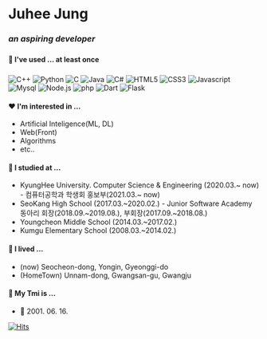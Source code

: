 # Juhee Jung
###
### _an aspiring developer_
###
###
###
###
#### :yellow_heart: I've used ... at least once
###
![C++](https://img.shields.io/badge/C++-00599C?style=flat-square&logo=c%2B%2B&logoColor=white) ![Python](https://img.shields.io/badge/Python-3776AB?style=flat-square&logo=python&logoColor=white) ![C](https://img.shields.io/badge/C-A8B9CC?style=flat-square&logo=c&logoColor=white) ![Java](https://img.shields.io/badge/Java-007396?style=flat-square&logo=java&logoColor=white) ![C#](https://img.shields.io/badge/C%23-734F96?style=flat-square) ![HTML5](https://img.shields.io/badge/HTML5-E34F26?style=flat-square&logo=HTML5&logoColor=white) ![CSS3](https://img.shields.io/badge/CSS3-1572B6?style=flat-square&logo=CSS3&logoColor=white) ![Javascript](https://img.shields.io/badge/JavaScript-F7DF1E?style=flat-square&logo=Javascript&logoColor=white)
![Mysql](https://img.shields.io/badge/MySQL-4479A1?style=flat-square&logo=MySQL&logoColor=white) ![Node.js](https://img.shields.io/badge/Node.js-339933?style=flat-square&logo=Node%2Ejs&logoColor=white) ![php](https://img.shields.io/badge/php-777BB4?style=flat-square&logo=php&logoColor=white) ![Dart](https://img.shields.io/badge/Dart-0175C2?style=flat-square&logo=dart&logoColor=white) ![Flask](https://img.shields.io/badge/Flask-000000?style=flat-square&logo=flask&logoColor=white)


#### :heart:    I'm interested in ...

- Artificial Inteligence(ML, DL)
- Web(Front)
- Algorithms
- etc..

#### :green_heart:  I studied at ...

- KyungHee University. Computer Science & Engineering (2020.03.~ now) - 컴퓨터공학과 학생회 홍보부(2021.03.~ now)
- SeoKang High School (2017.03.~2020.02.) - Junior Software Academy 동아리 회장(2018.09.~2019.08.), 부회장(2017.09.~2018.08.)
- Youngcheon Middle School (2014.03.~2017.02.)
- Kumgu Elementary School (2008.03.~2014.02.)

#### :blue_heart: I lived ...
- (now) Seocheon-dong, Yongin, Gyeonggi-do
- (HomeTown) Unnam-dong, Gwangsan-gu, Gwangju

#### 💜 My Tmi is ...
- 🎂 2001. 06. 16. 

[![Hits](https://hits.seeyoufarm.com/api/count/incr/badge.svg?url=https%3A%2F%2Fgithub.com%2Fwjdwngml1001%2Fhit-counter&count_bg=%2379C83D&title_bg=%23555555&icon=&icon_color=%23D63A3A&title=hits&edge_flat=false)](https://hits.seeyoufarm.com)
